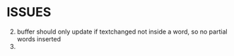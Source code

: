 # ISSUES

2. buffer should only update if textchanged not inside a word, so no partial
   words inserted
3. 
